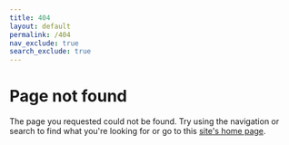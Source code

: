 ```yaml
---
title: 404
layout: default
permalink: /404
nav_exclude: true
search_exclude: true
---
```


# Page not found

The page you requested could not be found. Try using the navigation or search to find what you're looking for or go to this [site's home page](https://morph-dev.github.io/just-the-docs-test/).
